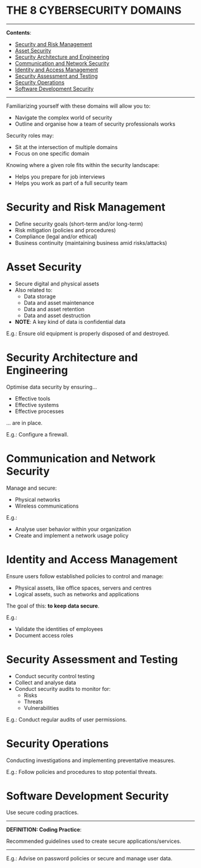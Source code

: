 <h1>THE 8 CYBERSECURITY DOMAINS</h1>

---

**Contents**:

- [Security and Risk Management](#security-and-risk-management)
- [Asset Security](#asset-security)
- [Security Architecture and Engineering](#security-architecture-and-engineering)
- [Communication and Network Security](#communication-and-network-security)
- [Identity and Access Management](#identity-and-access-management)
- [Security Assessment and Testing](#security-assessment-and-testing)
- [Security Operations](#security-operations)
- [Software Development Security](#software-development-security)

---

Familiarizing yourself with these domains will allow you to:

- Navigate the complex world of security
- Outline and organise how a team of security professionals works

Security roles may:

- Sit at the intersection of multiple domains
- Focus on one specific domain

Knowing where a given role fits within the security landscape:

- Helps you prepare for job interviews
- Helps you work as part of a full security team

# Security and Risk Management
- Define security goals (short-term and/or long-term)
- Risk mitigation (policies and procedures)
- Compliance (legal and/or ethical)
- Business continuity (maintaining business amid risks/attacks)

# Asset Security
- Secure digital and physical assets
- Also related to:
    - Data storage
    - Data and asset maintenance
    - Data and asset retention
    - Data and asset destruction
- **NOTE**: A key kind of data is confidential data

E.g.: Ensure old equipment is properly disposed of and destroyed.

# Security Architecture and Engineering
Optimise data security by ensuring...

- Effective tools
- Effective systems
- Effective processes

... are in place.

E.g.: Configure a firewall.

# Communication and Network Security
Manage and secure:

- Physical networks
- Wireless communications

E.g.:

- Analyse user behavior within your organization
- Create and implement a network usage policy

# Identity and Access Management
Ensure users follow established policies to control and manage:

- Physical assets, like office spaces, servers and centres
- Logical assets, such as networks and applications

The goal of this: **to keep data secure**.

E.g.:

- Validate the identities of employees
- Document access roles

# Security Assessment and Testing
- Conduct security control testing
- Collect and analyse data
- Conduct security audits to monitor for:
    - Risks
    - Threats
    - Vulnerabilities

E.g.: Conduct regular audits of user permissions.

# Security Operations
Conducting investigations and implementing preventative measures.

E.g.: Follow policies and procedures to stop potential threats.

# Software Development Security
Use secure coding practices.

---

**DEFINITION: Coding Practice**:

Recommended guidelines used to create secure applications/services.


---

E.g.: Advise on password policies or secure and manage user data.